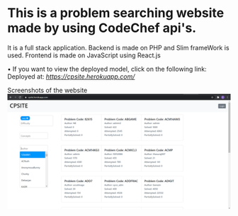 # This is a problem searching website made by using CodeChef api's.

It is a full stack application.
Backend is made on PHP and Slim frameWork is used.
Frontend is made on JavaScript using React.js

• If you want to view the deployed model, click on the following link:<br />
Deployed at: _https://cpsite.herokuapp.com/_

Screenshots of the website
![PNG](screenshot.png)
